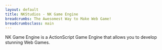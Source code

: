 ```yaml
---
layout: default
title: NKStudios - NK Game Engine
breadcrumbs: The Awesomest Way to Make Web Game!
breadcrumbsclass: main
---
```

NK Game Engine is a ActionScript Game Engine that allows you to develop stunning Web Games.
